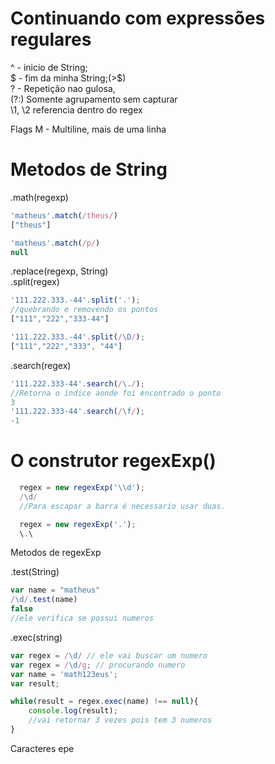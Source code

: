 # Continuando com expressões regulares

^ - inicio de String;  
$ - fim da minha String;(>$)  
? - Repetição nao gulosa,  
(?:) Somente agrupamento sem capturar  
\\1, \\2 referencia dentro do regex

Flags
M - Multiline, mais de uma linha

# Metodos de String

.math(regexp)  

```js
'matheus'.match(/theus/)
["theus"]

'matheus'.match(/p/)
null
```

.replace(regexp, String)  
.split(regex)

```js
'111.222.333.-44'.split('.');
//quebrando e removendo os pontos
["111","222","333-44"]

'111.222.333.-44'.split(/\D/);
["111","222","333", "44"]
```

.search(regex)

```js
'111.222.333-44'.search(/\./);
//Retorna o indice aonde foi encontrado o ponto
3
'111.222.333-44'.search(/\f/);
-1
```

# O construtor regexExp()

```js
  regex = new regexExp('\\d');
  /\d/
  //Para escapar a barra é necessario usar duas.

  regex = new regexExp('.');
  \.\
```

Metodos de regexExp  

.test(String)

```js
var name = "matheus"
/\d/.test(name)
false
//ele verifica se possui numeros
```

.exec(string)  

```js
var regex = /\d/ // ele vai buscar um numero
var regex = /\d/g; // procurando numero
var name = 'math123eus';
var result;

while(result = regex.exec(name) !== null){
    console.log(result);
    //vai retornar 3 vezes pois tem 3 numeros
}
```

Caracteres epe
